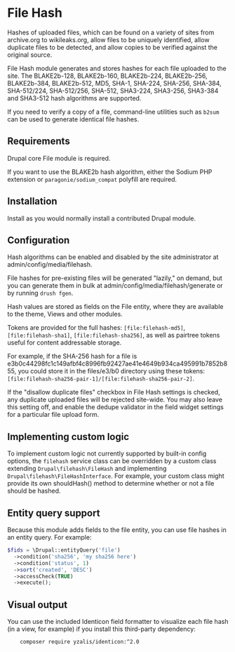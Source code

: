 # File Hash

Hashes of uploaded files, which can be found on a variety of sites from
archive.org to wikileaks.org, allow files to be uniquely identified, allow
duplicate files to be detected, and allow copies to be verified against the
original source.

File Hash module generates and stores hashes for each file uploaded to the site.
The BLAKE2b-128, BLAKE2b-160, BLAKE2b-224, BLAKE2b-256, BLAKE2b-384,
BLAKE2b-512, MD5, SHA<span>-</span>1, SHA<span>-</span>224,
SHA<span>-</span>256, SHA<span>-</span>384, SHA<span>-</span>512/224,
SHA<span>-</span>512/256, SHA<span>-</span>512, SHA3<span>-</span>224,
SHA3<span>-</span>256, SHA3<span>-</span>384 and SHA3<span>-</span>512 hash
algorithms are supported.

If you need to verify a copy of a file, command-line utilities such as `b2sum`
can be used to generate identical file hashes.


## Requirements

Drupal core File module is required.

If you want to use the BLAKE2b hash algorithm, either the Sodium PHP extension
or `paragonie/sodium_compat` polyfill are required.


## Installation

Install as you would normally install a contributed Drupal module.


## Configuration

Hash algorithms can be enabled and disabled by the site administrator at
admin/config/media/filehash.

File hashes for pre-existing files will be generated "lazily," on demand, but
you can generate them in bulk at admin/config/media/filehash/generate or by
running `drush fgen`.

Hash values are stored as fields on the File entity, where they are available to
the theme, Views and other modules.

Tokens are provided for the full hashes: `[file:filehash-md5]`,
`[file:filehash-sha1]`, `[file:filehash-sha256]`, as well as pairtree tokens
useful for content addressable storage.

For example, if the SHA<span>-</span>256 hash for a file is
e3b0c44298fc1c149afbf4c8996fb92427ae41e4649b934ca495991b7852b855, you could
store it in the files/e3/b0 directory using these tokens:
`[file:filehash-sha256-pair-1]/[file:filehash-sha256-pair-2]`.

If the "disallow duplicate files" checkbox in File Hash settings is checked, any
duplicate uploaded files will be rejected site-wide. You may also leave this
setting off, and enable the dedupe validator in the field widget settings for a
particular file upload form.


## Implementing custom logic

To implement custom logic not currently supported by built-in config options,
the `filehash` service class can be overridden by a custom class extending
`Drupal\filehash\FileHash` and implementing `Drupal\filehash\FileHashInterface`.
For example, your custom class might provide its own shouldHash() method to
determine whether or not a file should be hashed.


## Entity query support

Because this module adds fields to the file entity, you can use file hashes in
an entity query. For example:

```php
$fids = \Drupal::entityQuery('file')
  ->condition('sha256', 'my sha256 here')
  ->condition('status', 1)
  ->sort('created', 'DESC')
  ->accessCheck(TRUE)
  ->execute();
```


## Visual output

You can use the included Identicon field formatter to visualize each file hash
(in a view, for example) if you install this third-party dependency:

        composer require yzalis/identicon:^2.0
